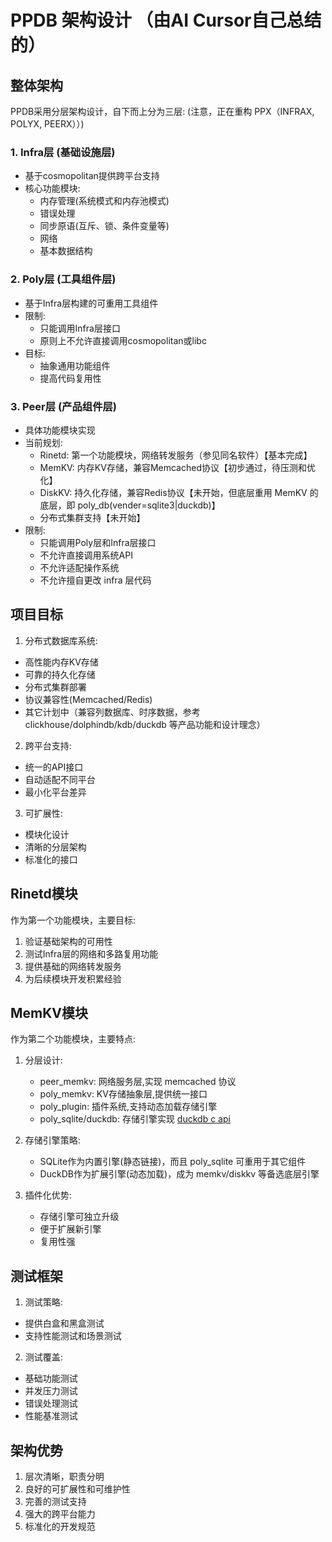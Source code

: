 # PPDB 架构设计 （由AI Cursor自己总结的）

## 整体架构

PPDB采用分层架构设计，自下而上分为三层:
(注意，正在重构 PPX（INFRAX, POLYX, PEERX））)

### 1. Infra层 (基础设施层)
- 基于cosmopolitan提供跨平台支持
- 核心功能模块:
  - 内存管理(系统模式和内存池模式)
  - 错误处理
  - 同步原语(互斥、锁、条件变量等)
  - 网络
  - 基本数据结构

### 2. Poly层 (工具组件层)
- 基于Infra层构建的可重用工具组件
- 限制:
  - 只能调用Infra层接口
  - 原则上不允许直接调用cosmopolitan或libc
- 目标:
  - 抽象通用功能组件
  - 提高代码复用性

### 3. Peer层 (产品组件层)
- 具体功能模块实现
- 当前规划:
  - Rinetd: 第一个功能模块，网络转发服务（参见同名软件）【基本完成】
  - MemKV: 内存KV存储，兼容Memcached协议【初步通过，待压测和优化】
  - DiskKV: 持久化存储，兼容Redis协议【未开始，但底层重用 MemKV 的底层，即 poly_db(vender=sqlite3|duckdb)】
  - 分布式集群支持【未开始】
- 限制:
  - 只能调用Poly层和Infra层接口
  - 不允许直接调用系统API
  - 不允许适配操作系统
  - 不允许擅自更改 infra 层代码

## 项目目标

1. 分布式数据库系统:
- 高性能内存KV存储
- 可靠的持久化存储
- 分布式集群部署
- 协议兼容性(Memcached/Redis)
- 其它计划中（兼容列数据库、时序数据，参考 clickhouse/dolphindb/kdb/duckdb 等产品功能和设计理念）

2. 跨平台支持:
- 统一的API接口
- 自动适配不同平台
- 最小化平台差异

3. 可扩展性:
- 模块化设计
- 清晰的分层架构
- 标准化的接口

## Rinetd模块

作为第一个功能模块，主要目标:
1. 验证基础架构的可用性
2. 测试Infra层的网络和多路复用功能
3. 提供基础的网络转发服务
4. 为后续模块开发积累经验

## MemKV模块

作为第二个功能模块，主要特点:
1. 分层设计:
   - peer_memkv: 网络服务层,实现 memcached 协议
   - poly_memkv: KV存储抽象层,提供统一接口
   - poly_plugin: 插件系统,支持动态加载存储引擎
   - poly_sqlite/duckdb: 存储引擎实现
   [duckdb c api](https://duckdb.org/docs/api/c/api.html)

2. 存储引擎策略:
   - SQLite作为内置引擎(静态链接)，而且 poly_sqlite 可重用于其它组件
   - DuckDB作为扩展引擎(动态加载)，成为 memkv/diskkv 等备选底层引擎

3. 插件化优势:
   - 存储引擎可独立升级
   - 便于扩展新引擎
   - 复用性强

## 测试框架

1. 测试策略:
- 提供白盒和黑盒测试
- 支持性能测试和场景测试

2. 测试覆盖:
- 基础功能测试
- 并发压力测试
- 错误处理测试
- 性能基准测试

## 架构优势

1. 层次清晰，职责分明
2. 良好的可扩展性和可维护性
3. 完善的测试支持
4. 强大的跨平台能力
5. 标准化的开发规范